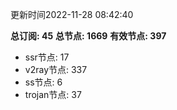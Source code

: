 更新时间2022-11-28 08:42:40

**总订阅: 45**
**总节点: 1669**
**有效节点: 397**
- ssr节点: 17
- v2ray节点: 337
- ss节点: 6
- trojan节点: 37
